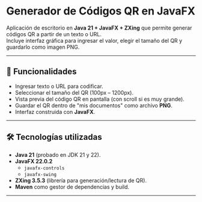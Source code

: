 # Generador de Códigos QR en JavaFX

Aplicación de escritorio en **Java 21 + JavaFX + ZXing** que permite generar códigos QR a partir de un texto o URL.  
Incluye interfaz gráfica para ingresar el valor, elegir el tamaño del QR y guardarlo como imagen PNG.

---

## 🚀 Funcionalidades
- Ingresar texto o URL para codificar.
- Seleccionar el tamaño del QR (100px – 1200px).
- Vista previa del código QR en pantalla (con scroll si es muy grande).
- Guardar el QR dentro de "mis documentos" como archivo **PNG**.
- Interfaz construida con **JavaFX**.

---

## 🛠️ Tecnologías utilizadas
- **Java 21** (probado en JDK 21 y 22).
- **JavaFX 22.0.2**  
  - `javafx-controls`  
  - `javafx-swing`
- **ZXing 3.5.3** (librería para generación/lectura de QR).
- **Maven** como gestor de dependencias y build.

---

